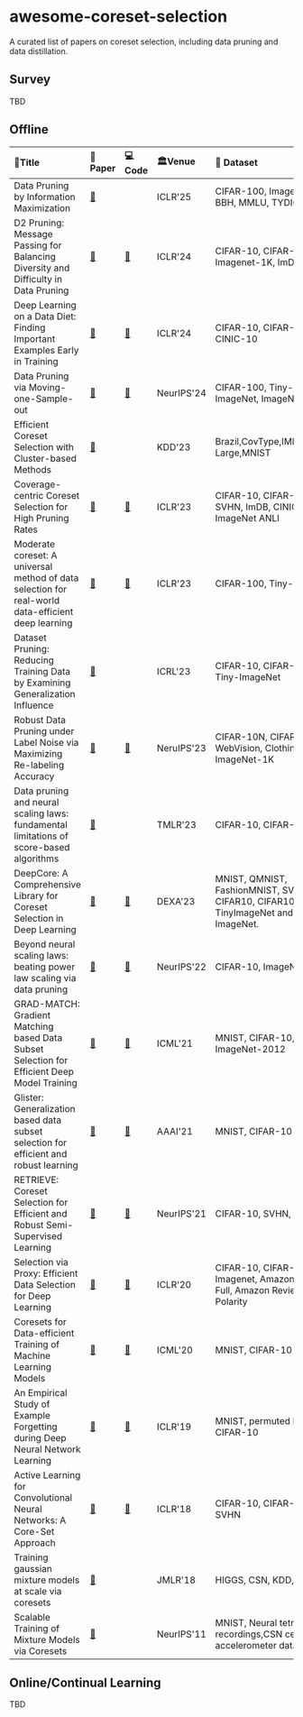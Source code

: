# awesome-coreset-selection
A curated list of papers on coreset selection, including data pruning and data distillation.




## Survey
TBD


## Offline
|📝Title| 📄Paper| 💻Code|🏛Venue|💽 Dataset|
| :------------------------------------------------------------------------------------------------------------------- | :--------------------------------------------------- | :-------------------------------------------------------------------------------------------------------------------------------------------------------------------------------------------- | :---------- | :----- |
|Data Pruning by Information Maximization|[🔗](https://openreview.net/forum?id=93XT0lKOct)|| ICLR'25|CIFAR-100, Imagenet-1K, BBH, MMLU, TYDIQA|
|D2 Pruning: Message Passing for Balancing Diversity and Difficulty in Data Pruning|[🔗](https://arxiv.org/abs/2310.07931)|[🔗](https://github.com/adymaharana/d2pruning)| ICLR'24|CIFAR-10, CIFAR-100, Imagenet-1K, ImDB, ANLI|
|Deep Learning on a Data Diet: Finding Important Examples Early in Training|[🔗](https://arxiv.org/abs/2107.07075)|[🔗](https://github.com/mansheej/data_diet)| ICLR'24|CIFAR-10, CIFAR-100, CINIC-10|
|Data Pruning via Moving-one-Sample-out|[🔗](https://proceedings.neurips.cc/paper_files/paper/2023/hash/3abe23bf7e295b44369c24465d68987a-Abstract-Conference.html)|[🔗](https://github.com/hrtan/MoSo)|NeurIPS'24|CIFAR-100, Tiny-ImageNet, ImageNet-1K|
|Efficient Coreset Selection with Cluster-based Methods|[🔗](https://dl.acm.org/doi/abs/10.1145/3580305.3599326)||KDD'23|Brazil,CovType,IMDB,IMDB-Large,MNIST|
|Coverage-centric Coreset Selection for High Pruning Rates|[🔗](https://arxiv.org/abs/2210.15809)|[🔗](https://github.com/haizhongzheng/Coverage-centric-coreset-selection)| ICLR'23|CIFAR-10, CIFAR-100, SVHN, ImDB, CINIC10, ImageNet ANLI|
|Moderate coreset: A universal method of data selection for real-world data-efficient deep learning|[🔗](https://openreview.net/forum?id=7D5EECbOaf9)|[🔗](https://github.com/tmllab/2023_ICLR_Moderate-DS)| ICLR'23|CIFAR-100, Tiny-ImageNet|
|Dataset Pruning: Reducing Training Data by Examining Generalization Influence|[🔗](https://arxiv.org/abs/2205.09329)||ICRL'23|CIFAR-10, CIFAR-100, Tiny-ImageNet|
|Robust Data Pruning under Label Noise via Maximizing Re-labeling Accuracy|[🔗](https://proceedings.neurips.cc/paper_files/paper/2023/hash/ebb6bee50913ba7e1efeb91a1d47a002-Abstract-Conference.html)|[🔗](https://github.com/kaist-dmlab/Prune4Rel)|NeruIPS'23|CIFAR-10N, CIFAR-100N, WebVision, Clothing-1M, ImageNet-1K
|Data pruning and neural scaling laws: fundamental limitations of score-based algorithms|[🔗](https://arxiv.org/abs/2302.06960)||TMLR'23|CIFAR-10, CIFAR-100
|DeepCore: A Comprehensive Library for Coreset Selection in Deep Learning|[🔗](https://arxiv.org/abs/2204.08499)|[🔗](https://github.com/PatrickZH/DeepCore)|DEXA'23|MNIST, QMNIST, FashionMNIST, SVHN, CIFAR10, CIFAR100 and TinyImageNet and ImageNet.
|Beyond neural scaling laws: beating power law scaling via data pruning|[🔗](https://arxiv.org/abs/2206.14486)|[🔗](https://github.com/bsorsch/beyond-neural-scaling-laws)| NeurIPS'22|CIFAR-10, ImageNet, SVHN|
|GRAD-MATCH: Gradient Matching based Data Subset Selection for Efficient Deep Model Training|[🔗](https://arxiv.org/abs/2103.00123)|[🔗](https://github.com/krishnatejakk/GradMatch)| ICML'21|MNIST, CIFAR-10, SVHN, ImageNet-2012|
|Glister: Generalization based data subset selection for efficient and robust learning|[🔗](https://arxiv.org/abs/2012.10630)|[🔗](https://github.com/dssresearch/GLISTER)|AAAI'21|MNIST, CIFAR-10|
|RETRIEVE: Coreset Selection for Efficient and Robust Semi-Supervised Learning|[🔗](https://proceedings.neurips.cc/paper/2021/hash/793bc52a941b3951dfdb85fb04f9fd06-Abstract.html)|[🔗](https://github.com/decile-team/cords)|NeurIPS'21|CIFAR-10, SVHN, MNIST
|Selection via Proxy: Efficient Data Selection for Deep Learning|[🔗](https://arxiv.org/abs/1812.05159)|[🔗](https://github.com/stanford-futuredata/selection-via-proxy)| ICLR'20|CIFAR-10, CIFAR-100, Imagenet, Amazon Review Full, Amazon Review Polarity|
|Coresets for Data-efficient Training of Machine Learning Models|[🔗](https://arxiv.org/abs/1906.01827)|[🔗](https://github.com/baharanm/craig)| ICML'20|MNIST, CIFAR-10|
|An Empirical Study of Example Forgetting during Deep Neural Network Learning|[🔗](https://arxiv.org/abs/2310.07931)|[🔗](https://github.com/adymaharana/d2pruning)| ICLR'19|MNIST, permuted MNIST, CIFAR-10|
|Active Learning for Convolutional Neural Networks: A Core-Set Approach|[🔗](https://arxiv.org/abs/1708.00489)|[🔗](https://github.com/ozansener/active_learning_coreset)| ICLR'18|CIFAR-10, CIFAR-100, SVHN|
|Training gaussian mixture models at scale via coresets|[🔗](https://www.jmlr.org/papers/v18/15-506.html)||JMLR'18|HIGGS, CSN, KDD, MSYP|
|Scalable Training of Mixture Models via Coresets|[🔗](https://proceedings.neurips.cc/paper/2011/hash/2b6d65b9a9445c4271ab9076ead5605a-Abstract.html)||NeurIPS'11|MNIST, Neural tetrode recordings,CSN cell phone accelerometer data|



## Online/Continual Learning
TBD
